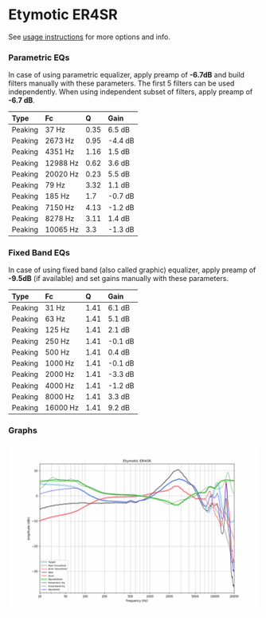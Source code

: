 # Etymotic ER4SR
See [usage instructions](https://github.com/jaakkopasanen/AutoEq#usage) for more options and info.

### Parametric EQs
In case of using parametric equalizer, apply preamp of **-6.7dB** and build filters manually
with these parameters. The first 5 filters can be used independently.
When using independent subset of filters, apply preamp of **-6.7 dB**.

| Type    | Fc       |    Q | Gain    |
|:--------|:---------|:-----|:--------|
| Peaking | 37 Hz    | 0.35 | 6.5 dB  |
| Peaking | 2673 Hz  | 0.95 | -4.4 dB |
| Peaking | 4351 Hz  | 1.16 | 1.5 dB  |
| Peaking | 12988 Hz | 0.62 | 3.6 dB  |
| Peaking | 20020 Hz | 0.23 | 5.5 dB  |
| Peaking | 79 Hz    | 3.32 | 1.1 dB  |
| Peaking | 185 Hz   | 1.7  | -0.7 dB |
| Peaking | 7150 Hz  | 4.13 | -1.2 dB |
| Peaking | 8278 Hz  | 3.11 | 1.4 dB  |
| Peaking | 10065 Hz | 3.3  | -1.3 dB |

### Fixed Band EQs
In case of using fixed band (also called graphic) equalizer, apply preamp of **-9.5dB**
(if available) and set gains manually with these parameters.

| Type    | Fc       |    Q | Gain    |
|:--------|:---------|:-----|:--------|
| Peaking | 31 Hz    | 1.41 | 6.1 dB  |
| Peaking | 63 Hz    | 1.41 | 5.1 dB  |
| Peaking | 125 Hz   | 1.41 | 2.1 dB  |
| Peaking | 250 Hz   | 1.41 | -0.1 dB |
| Peaking | 500 Hz   | 1.41 | 0.4 dB  |
| Peaking | 1000 Hz  | 1.41 | -0.1 dB |
| Peaking | 2000 Hz  | 1.41 | -3.3 dB |
| Peaking | 4000 Hz  | 1.41 | -1.2 dB |
| Peaking | 8000 Hz  | 1.41 | 3.3 dB  |
| Peaking | 16000 Hz | 1.41 | 9.2 dB  |

### Graphs
![](./Etymotic%20ER4SR.png)